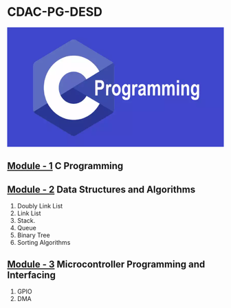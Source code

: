 # CDAC-PG-DESD<br>
![](resources/images/C.png)
## [Module - 1](/C_Program) C Programming <br>
## [Module - 2](/Data_Structure) Data Structures and Algorithms <br>
1. Doubly Link List
2. Link List
3. Stack.
4. Queue
5. Binary Tree
6. Sorting Algorithms
## [Module - 3](/Microcontroller_Programming_&_Interfacing) Microcontroller Programming and Interfacing
1. GPIO
2. DMA
